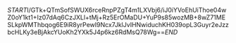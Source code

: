 $START$I/GTk+QTmSofSWUX6rceRnpPZgT4m1LXVbj6/iJ0iYVoEhUiThoe04wZ0oY1kt1+Iz07dAq6CzJXLl+tMj+Rz5ErOMaDU+YuP9s85wozMB+8wZ71MESLkpWMThbqog6E9iR8yrPewI9Ncx7JklJvIHNwiduchKH039opL3Guyr2eJzzbcHLKy3eBjAkcYUoKh2YXk5J4p6kz6RdMsQ78Wg==$END$